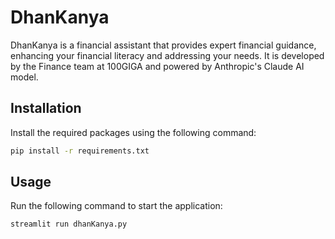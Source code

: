 # DhanKanya

DhanKanya is a financial assistant that provides expert financial guidance, enhancing your financial literacy and addressing your needs. It is developed by the Finance team at 100GIGA and powered by Anthropic's Claude AI model.

## Installation

Install the required packages using the following command:

```bash
pip install -r requirements.txt
```

## Usage

Run the following command to start the application:

```bash
streamlit run dhanKanya.py
```
